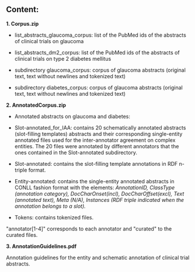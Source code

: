 ## Content:

**1. Corpus.zip**

- list_abstracts_glaucoma_corpus: list of the PubMed ids of the abstracts of clinical trials on glaucoma

- list_abstracts_dm2_corpus: list of the PubMed ids of the abstracts of clinical trials on type 2 diabetes mellitus

- subdirectory glaucoma_corpus: corpus of glaucoma abstracts (original text, text without newlines and tokenized text)

- subdirectory diabetes_corpus: corpus of glaucoma abstracts (original text, text without newlines and tokenized text)


**2. AnnotatedCorpus.zip**

- Annotated abstracts on glaucoma and diabetes:

- Slot-annotated_for_IAA: contains 20 schematically annotated abstracts (slot-filling templates) abstracts and their corresponding single-entity annotated files used for the inter-annotator agreement on complex entities. The 20 files were annotated by different annotators that the ones contained in the Slot-annotated subdirectory.

- Slot-annotated: contains the slot-filling template annotations in RDF n-triple format.

- Entity-annotated: contains the single-entity annotated abstracts in CONLL fashion format with the elements: *AnnotationID, ClassType (annotation category), DocCharOnset(incl), DocCharOffset(excl), Text (annotated text), Meta (N/A), Instances (RDF triple indicated when the annotation belongs to a slot).*

- Tokens: contains tokenized files.

"annotator[1-4]" corresponds to each annotator and "curated" to the curated files.


**3. AnnotationGuidelines.pdf**

Annotation guidelines for the entity and schematic annotation of clinical trial abstracts.
